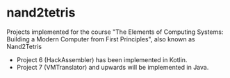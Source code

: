 # nand2tetris
Projects implemented for the course "The Elements of Computing Systems: Building a Modern Computer from First Principles", also known as Nand2Tetris

* Project 6 (HackAssembler) has been implemented in Kotlin.
* Project 7 (VMTranslator) and upwards will be implemented in Java.
